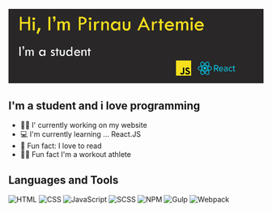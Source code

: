 ![Header](https://github.com/ArtemiePirnau/ArtemiePirnau/blob/main/banner.jpg)

## I'm a student and i love programming
- :man_technologist: I' currently working on my website
- :computer: I'm currently learning ... React.JS
- :open_book: Fun fact: I love to read
- :man_cartwheeling: Fun fact I'm a workout athlete 
## Languages and Tools

![HTML](https://upload.wikimedia.org/wikipedia/commons/thumb/6/61/HTML5_logo_and_wordmark.svg/35px-HTML5_logo_and_wordmark.svg.png)
![CSS](https://upload.wikimedia.org/wikipedia/commons/thumb/d/d5/CSS3_logo_and_wordmark.svg/25px-CSS3_logo_and_wordmark.svg.png)
![JavaScript](https://upload.wikimedia.org/wikipedia/commons/thumb/6/6a/JavaScript-logo.png/30px-JavaScript-logo.png)
![SCSS](https://upload.wikimedia.org/wikipedia/commons/thumb/9/96/Sass_Logo_Color.svg/40px-Sass_Logo_Color.svg.png)
![NPM](https://upload.wikimedia.org/wikipedia/commons/thumb/d/db/Npm-logo.svg/40px-Npm-logo.svg.png)
![Gulp](https://upload.wikimedia.org/wikipedia/commons/thumb/7/72/Gulp.js_Logo.svg/20px-Gulp.js_Logo.svg.png)
![Webpack](https://upload.wikimedia.org/wikipedia/commons/thumb/d/db/Webpack-logo.svg/40px-Npm-logo.svg.png)
